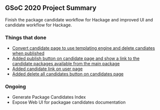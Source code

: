 ## GSoC 2020 Project Summary

Finish the package candidate workflow for Hackage and improved UI and candidate workflow for Hackage.

### Things that done

- [Convert candidate page to use templating engine and delete candiates when published](https://github.com/haskell/hackage-server/pull/885)
- [Added publish button on candidate page and show a link to the candidate packages available from the main package](https://github.com/haskell/hackage-server/commit/3f2c30ce5614406965994942f5c63d6305870ae4)
- [Added candidate link on user page](https://github.com/haskell/hackage-server/commit/3f2c30ce5614406965994942f5c63d6305870ae4)
- [Added delete all candidates button on candidates page](https://github.com/haskell/hackage-server/commit/6c327990296dcdfc200b42bf88ed49908dfc1936)

### Ongoing
- Generate Package Candidates Index
- Expose Web UI for packagae candidates documentation
